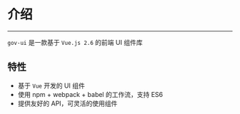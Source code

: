 <!--
 * @Author: your name
 * @Date: 2020-11-18 14:29:53
 * @LastEditTime: 2020-11-24 16:18:25
 * @LastEditors: Please set LastEditors
 * @Description: In User Settings Edit
 * @FilePath: /gov-cw-design-vue/examples/docs/guide.md
-->
# 介绍

----

`gov-ui` 是一款基于 `Vue.js 2.6` 的前端 UI 组件库

## 特性

- 基于 `Vue` 开发的 UI 组件
- 使用 npm + webpack + babel 的工作流，支持 ES6
- 提供友好的 API，可灵活的使用组件

